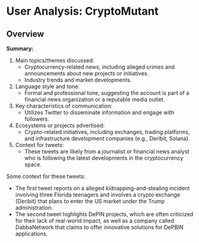 # User Analysis: CryptoMutant

## Overview

**Summary:**

1. Main topics/themes discussed:
	* Cryptocurrency-related news, including alleged crimes and announcements about new projects or initiatives.
	* Industry trends and market developments.
2. Language style and tone:
	* Formal and professional tone, suggesting the account is part of a financial news organization or a reputable media outlet.
3. Key characteristics of communication:
	* Utilizes Twitter to disseminate information and engage with followers.
4. Ecosystems or projects advertised:
	* Crypto-related initiatives, including exchanges, trading platforms, and infrastructure development companies (e.g., Deribit, Solana).
5. Context for tweets:
	* These tweets are likely from a journalist or financial news analyst who is following the latest developments in the cryptocurrency space.

Some context for these tweets:

* The first tweet reports on a alleged kidnapping-and-stealing incident involving three Florida teenagers and involves a crypto exchange (Deribit) that plans to enter the US market under the Trump administration.
* The second tweet highlights DePIN projects, which are often criticized for their lack of real-world impact, as well as a company called DabbaNetwork that claims to offer innovative solutions for DePBIN applications.